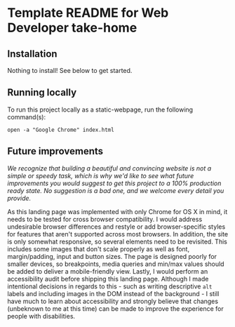 # Template README for Web Developer take-home

## Installation

Nothing to install! See below to get started.

## Running locally

To run this project locally as a static-webpage, run the following command(s):

```
open -a "Google Chrome" index.html
```

## Future improvements

*We recognize that building a beautiful and convincing website is not a
simple or speedy task, which is why we'd like to see what future
improvements you would suggest to get this project to a 100% production
ready state. No suggestion is a bad one, and we welcome every detail you
provide.*

As this landing page was implemented with only Chrome for OS X in mind, it needs to be tested for cross browser compatibility. I would address undesirable browser differences and restyle or add browser-specific styles for features that aren't supported across most browsers. In addition, the site is only somewhat responsive, so several elements need to be revisited. This includes some images that don't scale properly as well as font, margin/padding, input and button sizes. The page is designed poorly for smaller devices, so breakpoints, media queries and min/max values should be added to deliver a mobile-friendly view. Lastly, I would perform an accessibility audit before shipping this landing page. Although I made intentional decisions in regards to this - such as writing descriptive `alt` labels and including images in the DOM instead of the background - I still have much to learn about accessibility and strongly believe that changes (unbeknown to me at this time) can be made to improve the experience for people with disabilities.
